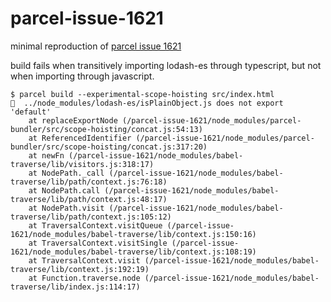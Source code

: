 # parcel-issue-1621

minimal reproduction of [parcel issue 1621](https://github.com/parcel-bundler/parcel/issues/1621)

build fails when transitively importing lodash-es through typescript, but not when importing through javascript.

```
$ parcel build --experimental-scope-hoisting src/index.html
🚨  ../node_modules/lodash-es/isPlainObject.js does not export 'default'
    at replaceExportNode (/parcel-issue-1621/node_modules/parcel-bundler/src/scope-hoisting/concat.js:54:13)
    at ReferencedIdentifier (/parcel-issue-1621/node_modules/parcel-bundler/src/scope-hoisting/concat.js:317:20)
    at newFn (/parcel-issue-1621/node_modules/babel-traverse/lib/visitors.js:318:17)
    at NodePath._call (/parcel-issue-1621/node_modules/babel-traverse/lib/path/context.js:76:18)
    at NodePath.call (/parcel-issue-1621/node_modules/babel-traverse/lib/path/context.js:48:17)
    at NodePath.visit (/parcel-issue-1621/node_modules/babel-traverse/lib/path/context.js:105:12)
    at TraversalContext.visitQueue (/parcel-issue-1621/node_modules/babel-traverse/lib/context.js:150:16)
    at TraversalContext.visitSingle (/parcel-issue-1621/node_modules/babel-traverse/lib/context.js:108:19)
    at TraversalContext.visit (/parcel-issue-1621/node_modules/babel-traverse/lib/context.js:192:19)
    at Function.traverse.node (/parcel-issue-1621/node_modules/babel-traverse/lib/index.js:114:17)
```
